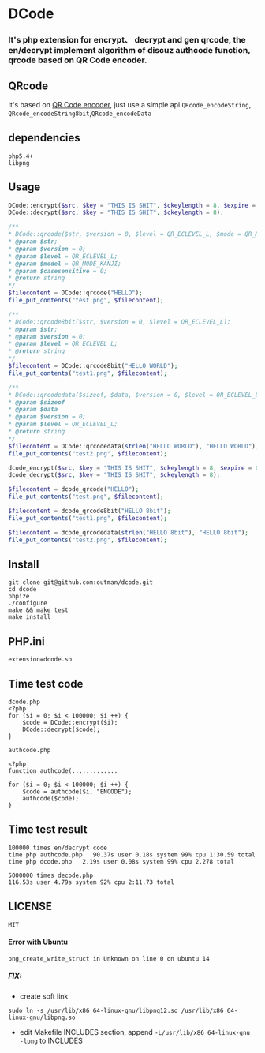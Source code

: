 # DCode

### It's php extension for encrypt、 decrypt and gen qrcode, the en/decrypt implement algorithm of discuz authcode function, qrcode based on QR Code encoder.

## QRcode

It's based on [QR Code encoder](http://fukuchi.org/works/qrencode/), just use a simple api `QRcode_encodeString`, `QRcode_encodeString8bit`,`QRcode_encodeData`


## dependencies
```
php5.4+
libpng
```

## Usage

```php
DCode::encrypt($src, $key = "THIS IS SHIT", $ckeylength = 8, $expire = 0);
DCode::decrypt($src, $key = "THIS IS SHIT", $ckeylength = 8);

/** 
* DCode::qrcode($str, $version = 0, $level = QR_ECLEVEL_L, $mode = QR_MODE_KANJI, $casesensitive = 0);
* @param $str;
* @param $version = 0;
* @param $level = QR_ECLEVEL_L;
* @param $model = QR_MODE_KANJI;
* @param $casesensitive = 0;
* @return string
*/
$filecontent = DCode::qrcode("HELLO");
file_put_contents("test.png", $filecontent);

/**
* DCode::qrcode8bit($str, $version = 0, $level = QR_ECLEVEL_L);
* @param $str;
* @param $version = 0;
* @param $level = QR_ECLEVEL_L;
* @return string
*/
$filecontent = DCode::qrcode8bit("HELLO WORLD");
file_put_contents("test1.png", $filecontent);

/**
* DCode::qrcodedata($sizeof, $data, $version = 0, $level = QR_ECLEVEL_L);
* @param $sizeof
* @param $data
* @param $version = 0;
* @param $level = QR_ECLEVEL_L;
* @return string
*/
$filecontent = DCode::qrcodedata(strlen("HELLO WORLD"), "HELLO WORLD");
file_put_contents("test2.png", $filecontent);

dcode_encrypt($src, $key = "THIS IS SHIT", $ckeylength = 8, $expire = 0);
dcode_decrypt($src, $key = "THIS IS SHIT", $ckeylength = 8);

$filecontent = dcode_qrcode("HELLO");
file_put_contents("test.png", $filecontent);

$filecontent = dcode_qrcode8bit("HELLO 8bit");
file_put_contents("test1.png", $filecontent);

$filecontent = dcode_qrcodedata(strlen("HELLO 8bit"), "HELLO 8bit");
file_put_contents("test2.png", $filecontent);
```

## Install

```git
git clone git@github.com:outman/dcode.git
cd dcode
phpize
./configure
make && make test
make install
```

## PHP.ini
```
extension=dcode.so
```

## Time test code
```
dcode.php
<?php
for ($i = 0; $i < 100000; $i ++) {
    $code = DCode::encrypt($i);
    DCode::decrypt($code);
}

authcode.php

<?php
function authcode(.............

for ($i = 0; $i < 100000; $i ++) {
    $code = authcode($i, "ENCODE");
    authcode($code);
}
```

## Time test result
```
100000 times en/decrypt code
time php authcode.php   90.37s user 0.18s system 99% cpu 1:30.59 total
time php dcode.php   2.19s user 0.08s system 99% cpu 2.278 total

5000000 times decode.php
116.53s user 4.79s system 92% cpu 2:11.73 total
```

## LICENSE
```
MIT
```

#### Error with Ubuntu
```
png_create_write_struct in Unknown on line 0 on ubuntu 14
```
##### FIX:


- create soft link
```
sudo ln -s /usr/lib/x86_64-linux-gnu/libpng12.so /usr/lib/x86_64-linux-gnu/libpng.so
```
- edit Makefile INCLUDES section, append `-L/usr/lib/x86_64-linux-gnu -lpng` to INCLUDES
